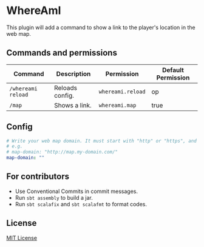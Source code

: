 # WhereAmI

This plugin will add a command to show a link to the player's location in the web map.

## Commands and permissions

| Command            | Description     | Permission        | Default Permission |
|--------------------|-----------------|-------------------|--------------------|
| `/whereami reload` | Reloads config. | `whereami.reload` | op                 |
| `/map`             | Shows a link.   | `whereami.map`    | true               |           

## Config

```yaml
# Write your web map domain. It must start with "http" or "https", and end with slash.
# e.g.
# map-domain: "http://map.my-domain.com/"
map-domain: ""
```

## For contributors

* Use Conventional Commits in commit messages.
* Run `sbt assembly` to build a jar.
* Run `sbt scalafix` and `sbt scalafmt` to format codes.
 
## License

[MIT License](./LICENSE)

